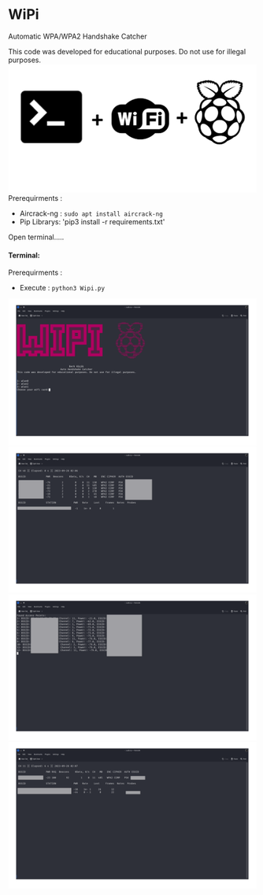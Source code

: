 # WiPi
Automatic WPA/WPA2 Handshake Catcher

This code was developed for educational purposes. Do not use for illegal purposes.
![Network interface](Photos/banner.png)
Prerequirments :

- Aircrack-ng : `sudo apt install aircrack-ng`
- Pip Librarys: 'pip3 install -r requirements.txt'

Open terminal.....

#### Terminal:
Prerequirments :

- Execute : `python3 Wipi.py`

![Network interface](Photos/open_page.png)
![Network interface](Photos/scan.png)
![Network interface](Photos/founded.png)
![Network interface](Photos/capture_handshake.png)
